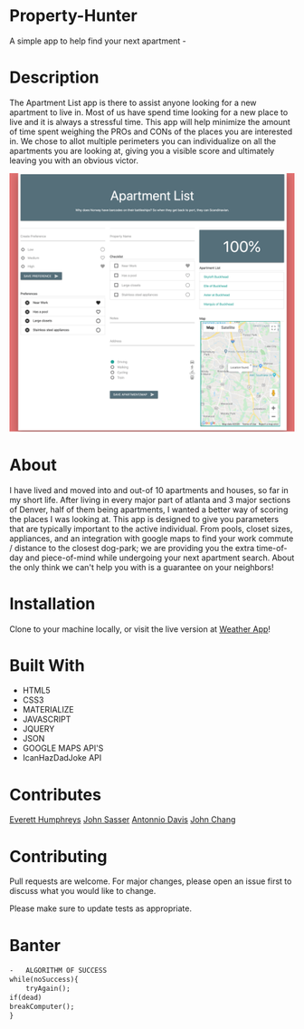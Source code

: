 # Property-Hunter

A simple app to help find your next apartment -

# Description

The Apartment List app is there to assist anyone looking for a new apartment to live in. Most of us have spend time looking for a new place to live and it is always a stressful time. This app will help minimize the amount of time spent weighing the PROs and CONs of the places you are interested in. We chose to allot multiple perimeters you can individualize on all the apartments you are looking at, giving you a visible score and ultimately leaving you with an obvious victor.

![Project Image](./assets/images/PropertyHunter-min.png)

# About

I have lived and moved into and out-of 10 apartments and houses, so far in my short life. After living in every major part of atlanta and 3 major sections of Denver, half of them being apartments, I wanted a better way of scoring the places I was looking at. This app is designed to give you parameters that are typically important to the active individual. From pools, closet sizes, appliances, and an integration with google maps to find your work commute / distance to the closest dog-park; we are providing you the extra time-of-day and piece-of-mind while undergoing your next apartment search. About the only think we can't help you with is a guarantee on your neighbors!

# Installation

Clone to your machine locally, or visit the live version at [Weather App](https://everetthumphreys.github.io/Property-Hunter/)!

# Built With

- HTML5
- CSS3
- MATERIALIZE
- JAVASCRIPT
- JQUERY
- JSON
- GOOGLE MAPS API'S
- IcanHazDadJoke API

# Contributes

[Everett Humphreys](https://github.com/everetthumphreys)
[John Sasser](https://github.com/JohnSasser)
[Antonnio Davis](https://github.com/tonythegoat14)
[John Chang](https://github.com/changman751)

# Contributing

Pull requests are welcome. For major changes, please open an issue first to discuss what you would like to change.

Please make sure to update tests as appropriate.

# Banter

    -   ALGORITHM OF SUCCESS
    while(noSuccess){
        tryAgain();
    if(dead)
    breakComputer();
    }
